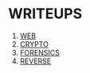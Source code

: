 # WRITEUPS

1. [WEB](./Files/WEB/WEB.md)
2. [CRYPTO](./Files/Crypto/Crypto.md)
3. [FORENSICS](./Files/Forensics/Forensics.md)
4. [REVERSE](./Files/Reverse/Reverse.md)